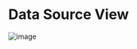 # Data Source View
![image](https://github.com/chinpang99/Power-BI/assets/26712638/c25b4a98-11a0-409c-9bff-addebf309d00)
